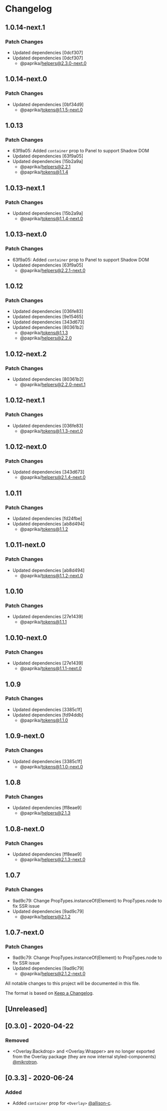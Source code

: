 # Changelog

## 1.0.14-next.1

### Patch Changes

- Updated dependencies [0dcf307]
- Updated dependencies [0dcf307]
  - @paprika/helpers@2.3.0-next.0

## 1.0.14-next.0

### Patch Changes

- Updated dependencies [0bf34d9]
  - @paprika/tokens@1.1.5-next.0

## 1.0.13

### Patch Changes

- 63f9a05: Added `container` prop to Panel to support Shadow DOM
- Updated dependencies [63f9a05]
- Updated dependencies [15b2a9a]
  - @paprika/helpers@2.2.1
  - @paprika/tokens@1.1.4

## 1.0.13-next.1

### Patch Changes

- Updated dependencies [15b2a9a]
  - @paprika/tokens@1.1.4-next.0

## 1.0.13-next.0

### Patch Changes

- 63f9a05: Added `container` prop to Panel to support Shadow DOM
- Updated dependencies [63f9a05]
  - @paprika/helpers@2.2.1-next.0

## 1.0.12

### Patch Changes

- Updated dependencies [036fe83]
- Updated dependencies [9e15465]
- Updated dependencies [343d673]
- Updated dependencies [80361b2]
  - @paprika/tokens@1.1.3
  - @paprika/helpers@2.2.0

## 1.0.12-next.2

### Patch Changes

- Updated dependencies [80361b2]
  - @paprika/helpers@2.2.0-next.1

## 1.0.12-next.1

### Patch Changes

- Updated dependencies [036fe83]
  - @paprika/tokens@1.1.3-next.0

## 1.0.12-next.0

### Patch Changes

- Updated dependencies [343d673]
  - @paprika/helpers@2.1.4-next.0

## 1.0.11

### Patch Changes

- Updated dependencies [fd24fbe]
- Updated dependencies [ab8d494]
  - @paprika/tokens@1.1.2

## 1.0.11-next.0

### Patch Changes

- Updated dependencies [ab8d494]
  - @paprika/tokens@1.1.2-next.0

## 1.0.10

### Patch Changes

- Updated dependencies [27e1439]
  - @paprika/tokens@1.1.1

## 1.0.10-next.0

### Patch Changes

- Updated dependencies [27e1439]
  - @paprika/tokens@1.1.1-next.0

## 1.0.9

### Patch Changes

- Updated dependencies [3385c1f]
- Updated dependencies [fd94ddb]
  - @paprika/tokens@1.1.0

## 1.0.9-next.0

### Patch Changes

- Updated dependencies [3385c1f]
  - @paprika/tokens@1.1.0-next.0

## 1.0.8

### Patch Changes

- Updated dependencies [ff8eae9]
  - @paprika/helpers@2.1.3

## 1.0.8-next.0

### Patch Changes

- Updated dependencies [ff8eae9]
  - @paprika/helpers@2.1.3-next.0

## 1.0.7

### Patch Changes

- 9ad9c79: Change PropTypes.instanceOf(Element) to PropTypes.node to fix SSR issue
- Updated dependencies [9ad9c79]
  - @paprika/helpers@2.1.2

## 1.0.7-next.0

### Patch Changes

- 9ad9c79: Change PropTypes.instanceOf(Element) to PropTypes.node to fix SSR issue
- Updated dependencies [9ad9c79]
  - @paprika/helpers@2.1.2-next.0

All notable changes to this project will be documented in this file.

The format is based on [Keep a Changelog](https://keepachangelog.com/en/1.0.0/).

## [Unreleased]

## [0.3.0] - 2020-04-22

### Removed

- <Overlay.Backdrop> and <Overlay.Wrapper> are no longer exported from the Overlay package (they are now internal styled-components) [@mikrotron](https://github.com/mikrotron).

## [0.3.3] - 2020-06-24

### Added

- Added `container` prop for `<Overlay>` [@allison-c](https://github.com/allison-c).
